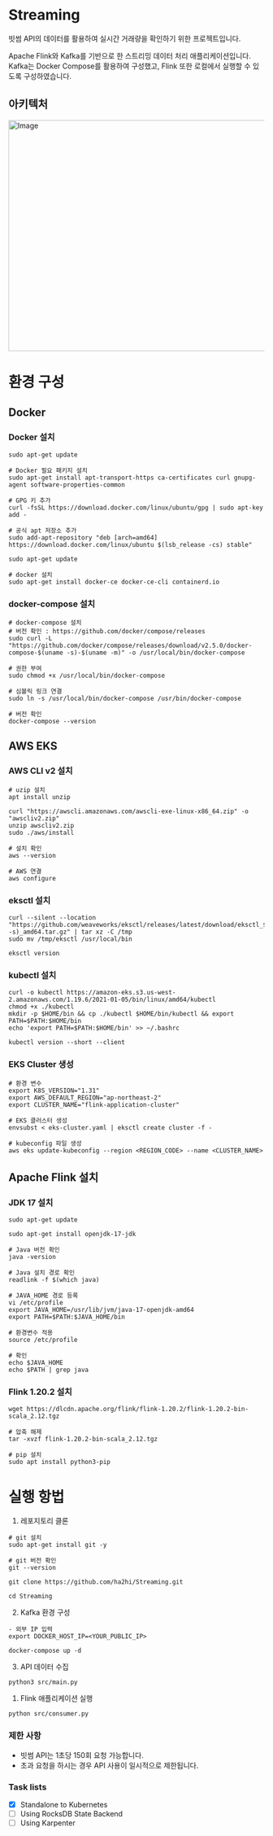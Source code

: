 # Streaming
빗썸 API의 데이터를 활용하여 실시간 거래량을 확인하기 위한 프로젝트입니다.  
  
Apache Flink와 Kafka를 기반으로 한 스트리밍 데이터 처리 애플리케이션입니다.  
Kafka는 Docker Compose를 활용하여 구성했고, Flink 또한 로컬에서 실행할 수 있도록 구성하였습니다.  

## 아키텍처
<img width="1000" height="454" alt="Image" src="https://github.com/user-attachments/assets/a42c84d4-9239-42ca-964d-88d3b5f42514" />  

# 환경 구성
## Docker
### Docker 설치
```
sudo apt-get update

# Docker 필요 패키지 설치
sudo apt-get install apt-transport-https ca-certificates curl gnupg-agent software-properties-common

# GPG 키 추가
curl -fsSL https://download.docker.com/linux/ubuntu/gpg | sudo apt-key add -

# 공식 apt 저장소 추가
sudo add-apt-repository "deb [arch=amd64] https://download.docker.com/linux/ubuntu $(lsb_release -cs) stable"

sudo apt-get update

# docker 설치
sudo apt-get install docker-ce docker-ce-cli containerd.io

```  

### docker-compose 설치
```
# docker-compose 설치
# 버전 확인 : https://github.com/docker/compose/releases
sudo curl -L "https://github.com/docker/compose/releases/download/v2.5.0/docker-compose-$(uname -s)-$(uname -m)" -o /usr/local/bin/docker-compose

# 권한 부여
sudo chmod +x /usr/local/bin/docker-compose

# 심볼릭 링크 연결
sudo ln -s /usr/local/bin/docker-compose /usr/bin/docker-compose

# 버전 확인
docker-compose --version
```

## AWS EKS
### AWS CLI v2 설치
```
# uzip 설치
apt install unzip

curl "https://awscli.amazonaws.com/awscli-exe-linux-x86_64.zip" -o "awscliv2.zip"
unzip awscliv2.zip
sudo ./aws/install

# 설치 확인
aws --version

# AWS 연결
aws configure
```  

### eksctl 설치
```
curl --silent --location "https://github.com/weaveworks/eksctl/releases/latest/download/eksctl_$(uname -s)_amd64.tar.gz" | tar xz -C /tmp
sudo mv /tmp/eksctl /usr/local/bin

eksctl version
```  

### kubectl 설치
```
curl -o kubectl https://amazon-eks.s3.us-west-2.amazonaws.com/1.19.6/2021-01-05/bin/linux/amd64/kubectl
chmod +x ./kubectl
mkdir -p $HOME/bin && cp ./kubectl $HOME/bin/kubectl && export PATH=$PATH:$HOME/bin
echo 'export PATH=$PATH:$HOME/bin' >> ~/.bashrc

kubectl version --short --client
```

### EKS Cluster 생성
```
# 환경 변수
export K8S_VERSION="1.31"
export AWS_DEFAULT_REGION="ap-northeast-2"
export CLUSTER_NAME="flink-application-cluster"

# EKS 클러스터 생성
envsubst < eks-cluster.yaml | eksctl create cluster -f -

# kubeconfig 파일 생성
aws eks update-kubeconfig --region <REGION_CODE> --name <CLUSTER_NAME>
```  

## Apache Flink 설치
### JDK 17 설치
```
sudo apt-get update 

sudo apt-get install openjdk-17-jdk

# Java 버전 확인
java -version

# Java 설치 경로 확인
readlink -f $(which java)

# JAVA_HOME 경로 등록
vi /etc/profile​
export JAVA_HOME=/usr/lib/jvm/java-17-openjdk-amd64
export PATH=$PATH:$JAVA_HOME/bin

# 환경변수 적용
source /etc/profile

# 확인
echo $JAVA_HOME
echo $PATH | grep java
```  

### Flink 1.20.2 설치
```
wget https://dlcdn.apache.org/flink/flink-1.20.2/flink-1.20.2-bin-scala_2.12.tgz

# 압축 해제
tar -xvzf flink-1.20.2-bin-scala_2.12.tgz

# pip 설치
sudo apt install python3-pip
```

# 실행 항법
1. 레포지토리 클론
```
# git 설치
sudo apt-get install git -y

# git 버전 확인
git --version

git clone https://github.com/ha2hi/Streaming.git

cd Streaming
```  

2. Kafka 환경 구성
```
- 외부 IP 입력
export DOCKER_HOST_IP=<YOUR_PUBLIC_IP>

docker-compose up -d
```  

3. API 데이터 수집
```
python3 src/main.py
``` 

1. Flink 애플리케이션 실행
```
python src/consumer.py
```
  
### 제한 사항
- 빗썸 API는 1초당 150회 요청 가능합니다.  
- 초과 요청을 하시는 경우 API 사용이 일시적으로 제한됩니다.
  
### Task lists
- [x] Standalone to Kubernetes
- [ ] Using RocksDB State Backend
- [ ] Using Karpenter
